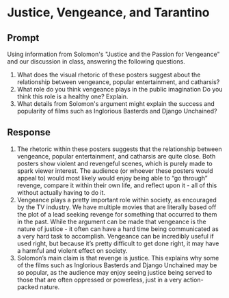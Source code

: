 # Justice, Vengeance, and Tarantino

## Prompt

Using information from Solomon's "Justice and the Passion for Vengeance" and our discussion in class, answering the following questions.

1. What does the visual rhetoric of these posters suggest about the relationship between vengeance, popular entertainment, and catharsis? 
2. What role do you think vengeance plays in the public imagination Do you think this role is a healthy one? Explain.
3. What details from Solomon's argument might explain the success and popularity of films such as Inglorious Basterds and Django Unchained?

## Response

1. The rhetoric within these posters suggests that the relationship between vengeance, popular entertainment, and catharsis are quite close. Both posters show violent and revengeful scenes, which is purely made to spark viewer interest. The audience (or whoever these posters would appeal to) would most likely would enjoy being able to “go through” revenge, compare it within their own life, and reflect upon it - all of this without actually having to do it.
2. Vengeance plays a pretty important role within society, as encouraged by the TV industry. We have multiple movies that are literally based off the plot of a lead seeking revenge for something that occurred to them in the past. While the argument can be made that vengeance is the nature of justice - it often can have a hard time being communicated as a very hard task to accomplish. Vengeance can be incredibly useful if used right, but because it’s pretty difficult to get done right, it may have a harmful and violent effect on society.
3. Solomon’s main claim is that revenge is justice. This explains why some of the films such as Inglorious Basterds and Django Unchained may be so popular, as the audience may enjoy seeing justice being served to those that are often oppressed or powerless, just in a very action-packed nature.
